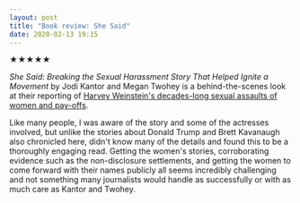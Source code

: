 ```yaml
---
layout: post
title: "Book review: She Said"
date: 2020-02-13 19:15
---
```


★★★★★

*She Said: Breaking the Sexual Harassment Story That Helped Ignite a Movement* by Jodi Kantor and Megan Twohey is a behind-the-scenes look at their reporting of [Harvey Weinstein's decades-long sexual assaults of women and pay-offs](https://www.nytimes.com/2017/10/05/us/harvey-weinstein-harassment-allegations.html).

Like many people, I was aware of the story and some of the actresses involved, but unlike the stories about Donald Trump and Brett Kavanaugh also chronicled here, didn't know many of the details and found this to be a thoroughly engaging read. Getting the women's stories, corroborating evidence such as the non-disclosure settlements, and getting the women to come forward with their names publicly all seems incredibly challenging and not something many journalists would handle as successfully or with as much care as Kantor and Twohey.
